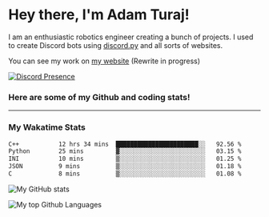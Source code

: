 # Hey there, I'm Adam Turaj!

I am an enthusiastic robotics engineer creating a bunch of projects. I used to create Discord bots using [discord.py](https://github.com/Rapptz/discord.py) and all sorts of websites.

You can see my work on [my website](https://adamturaj.com) (Rewrite in progress)

[![Discord Presence](https://lanyard.cnrad.dev/api/374147012599218176)](https://discord.com/users/374147012599218176)

### Here are some of my Github and coding stats!

---
### My Wakatime Stats
<!--START_SECTION:waka-->

```txt
C++           12 hrs 34 mins  ███████████████████████░░   92.56 %
Python        25 mins         ▓░░░░░░░░░░░░░░░░░░░░░░░░   03.15 %
INI           10 mins         ▒░░░░░░░░░░░░░░░░░░░░░░░░   01.25 %
JSON          9 mins          ▒░░░░░░░░░░░░░░░░░░░░░░░░   01.18 %
C             8 mins          ▒░░░░░░░░░░░░░░░░░░░░░░░░   01.08 %
```

<!--END_SECTION:waka-->

![My GitHub stats](https://github-readme-stats.vercel.app/api?username=AdamTuraj&count_private=true&theme=dark)

![My top Github Languages](https://github-readme-stats.vercel.app/api/top-langs/?username=AdamTuraj&layout=compact&count_private=true&theme=dark)

